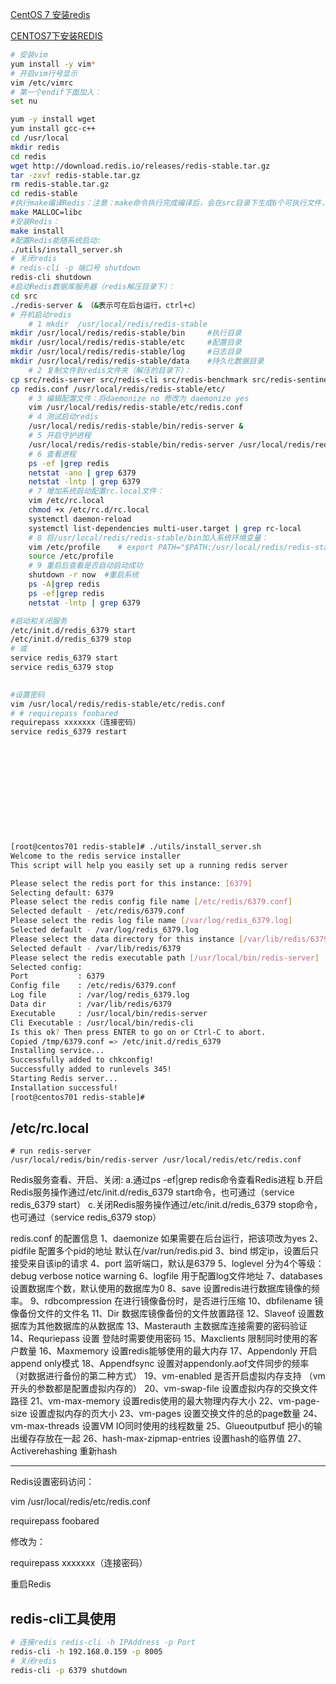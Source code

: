[CentOS 7 安装redis](<https://blog.csdn.net/qq_40134903/article/details/88123865>)

[CENTOS7下安装REDIS](https://www.cnblogs.com/zuidongfeng/p/8032505.html)

``` bash
# 安装vim
yum install -y vim* 
# 开启vim行号显示
vim /etc/vimrc
# 第一个endif下面加入：
set nu
```

``` bash
yum -y install wget
yum install gcc-c++
cd /usr/local
mkdir redis
cd redis
wget http://download.redis.io/releases/redis-stable.tar.gz
tar -zxvf redis-stable.tar.gz
rm redis-stable.tar.gz
cd redis-stable
#执行make编译Redis：注意：make命令执行完成编译后，会在src目录下生成6个可执行文件，分别是redis-server、redis-cli、redis-benchmark、redis-check-aof、redis-check-rdb、redis-sentinel。
make MALLOC=libc
#安装Redis：
make install 
#配置Redis能随系统启动:
./utils/install_server.sh
# 关闭redis 
# redis-cli -p 端口号 shutdown
redis-cli shutdown
#启动Redis数据库服务器（redis解压目录下）：
cd src
./redis-server & （&表示可在后台运行，ctrl+c）
# 开机启动redis
	# 1 mkdir  /usr/local/redis/redis-stable
mkdir /usr/local/redis/redis-stable/bin     #执行目录
mkdir /usr/local/redis/redis-stable/etc     #配置目录
mkdir /usr/local/redis/redis-stable/log     #日志目录
mkdir /usr/local/redis/redis-stable/data    #持久化数据目录
	# 2 复制文件到redis文件夹（解压的目录下）：
cp src/redis-server src/redis-cli src/redis-benchmark src/redis-sentinel src/redis-check-aof src/redis-check-rdb /usr/local/redis/redis-stable/bin/
cp redis.conf /usr/local/redis/redis-stable/etc/
	# 3 编辑配置文件：将daemonize no 修改为 daemonize yes
	vim /usr/local/redis/redis-stable/etc/redis.conf
	# 4 测试启动redis
	/usr/local/redis/redis-stable/bin/redis-server &
	# 5 开启守护进程
	/usr/local/redis/redis-stable/bin/redis-server /usr/local/redis/redis-stable/etc/redis.conf &
	# 6 查看进程
	ps -ef |grep redis
	netstat -ano | grep 6379
	netstat -lntp | grep 6379
	# 7 增加系统启动配置rc.local文件：
	vim /etc/rc.local
	chmod +x /etc/rc.d/rc.local
	systemctl daemon-reload
	systemctl list-dependencies multi-user.target | grep rc-local
	# 8 将/usr/local/redis/redis-stable/bin加入系统环境变量：
	vim /etc/profile	# export PATH="$PATH:/usr/local/redis/redis-stable/bin"
	source /etc/profile
	# 9 重启后查看是否自动启动成功
	shutdown -r now  #重启系统
	ps -A|grep redis
	ps -ef|grep redis
	netstat -lntp | grep 6379

#启动和关闭服务
/etc/init.d/redis_6379 start
/etc/init.d/redis_6379 stop
# 或
service redis_6379 start
service redis_6379 stop

	
#设置密码
vim /usr/local/redis/redis-stable/etc/redis.conf
# # requirepass foobared
requirepass xxxxxxx（连接密码）
service redis_6379 restart







	





```

``` bash
[root@centos701 redis-stable]# ./utils/install_server.sh
Welcome to the redis service installer
This script will help you easily set up a running redis server

Please select the redis port for this instance: [6379]
Selecting default: 6379
Please select the redis config file name [/etc/redis/6379.conf]
Selected default - /etc/redis/6379.conf
Please select the redis log file name [/var/log/redis_6379.log]
Selected default - /var/log/redis_6379.log
Please select the data directory for this instance [/var/lib/redis/6379]
Selected default - /var/lib/redis/6379
Please select the redis executable path [/usr/local/bin/redis-server]
Selected config:
Port           : 6379
Config file    : /etc/redis/6379.conf
Log file       : /var/log/redis_6379.log
Data dir       : /var/lib/redis/6379
Executable     : /usr/local/bin/redis-server
Cli Executable : /usr/local/bin/redis-cli
Is this ok? Then press ENTER to go on or Ctrl-C to abort.
Copied /tmp/6379.conf => /etc/init.d/redis_6379
Installing service...
Successfully added to chkconfig!
Successfully added to runlevels 345!
Starting Redis server...
Installation successful!
[root@centos701 redis-stable]#

```



## /etc/rc.local

```
# run redis-server
/usr/local/redis/bin/redis-server /usr/local/redis/etc/redis.conf
```

Redis服务查看、开启、关闭:
a.通过ps -ef|grep redis命令查看Redis进程
b.开启Redis服务操作通过/etc/init.d/redis_6379 start命令，也可通过（service redis_6379 start）
c.关闭Redis服务操作通过/etc/init.d/redis_6379 stop命令，也可通过（service redis_6379 stop）

 

redis.conf 的配置信息
1、daemonize 如果需要在后台运行，把该项改为yes
2、pidfile 配置多个pid的地址 默认在/var/run/redis.pid
3、bind 绑定ip，设置后只接受来自该ip的请求
4、port 监听端口，默认是6379
5、loglevel 分为4个等级：debug verbose notice warning
6、logfile 用于配置log文件地址
7、databases 设置数据库个数，默认使用的数据库为0
8、save 设置redis进行数据库镜像的频率。
9、rdbcompression 在进行镜像备份时，是否进行压缩
10、dbfilename 镜像备份文件的文件名
11、Dir 数据库镜像备份的文件放置路径
12、Slaveof 设置数据库为其他数据库的从数据库
13、Masterauth 主数据库连接需要的密码验证
14、Requriepass 设置 登陆时需要使用密码
15、Maxclients 限制同时使用的客户数量
16、Maxmemory 设置redis能够使用的最大内存
17、Appendonly 开启append only模式
18、Appendfsync 设置对appendonly.aof文件同步的频率（对数据进行备份的第二种方式）
19、vm-enabled 是否开启虚拟内存支持 （vm开头的参数都是配置虚拟内存的）
20、vm-swap-file 设置虚拟内存的交换文件路径
21、vm-max-memory 设置redis使用的最大物理内存大小
22、vm-page-size 设置虚拟内存的页大小
23、vm-pages 设置交换文件的总的page数量
24、vm-max-threads 设置VM IO同时使用的线程数量
25、Glueoutputbuf 把小的输出缓存存放在一起
26、hash-max-zipmap-entries 设置hash的临界值
27、Activerehashing 重新hash

 

------------------------------------------------------------------------------------------------------------------------

Redis设置密码访问：

vim /usr/local/redis/etc/redis.conf

requirepass foobared

修改为：

requirepass xxxxxxx（连接密码）

重启Redis

## redis-cli工具使用

``` bash
# 连接redis redis-cli -h IPAddress -p Port
redis-cli -h 192.168.0.159 -p 8005
# 关闭redis
redis-cli -p 6379 shutdown


```



